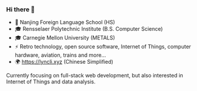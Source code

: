 ### Hi there 👋
- 🏫 Nanjing Foreign Language School (HS)
- 🎓 Rensselaer Polytechnic Institute (B.S. Computer Science)
- 🎓 Carnegie Mellon University (METALS)
- ⚡️ Retro technology, open source software, Internet of Things, computer hardware, aviation, trains and more...
- 🌍 https://lyncli.xyz (Chinese Simplified)

Currently focusing on full-stack web development, but also interested in Internet of Things and data analysis.
<!--
**yichen0104/yichen0104** is a ✨ _special_ ✨ repository because its `README.md` (this file) appears on your GitHub profile.

Here are some ideas to get you started:

- 👌 I’m currently working on ...
- 🌱 I’m currently learning ...
- 👯 I’m looking to collaborate on ...
- 🤔 I’m looking for help with ...
- 💬 Ask me about ...
- 📫 How to reach me: ...
- 😄 Pronouns: ...
- ⚡ Fun fact: ...
-->
